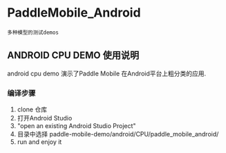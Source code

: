 # PaddleMobile_Android
`多种模型的测试demos`
## ANDROID CPU DEMO 使用说明
android cpu demo 演示了Paddle Mobile 在Android平台上粗分类的应用.

### 编译步骤
1. clone 仓库
2. 打开Android Studio
3. "open an existing Android Studio Project"
4. 目录中选择 paddle-mobile-demo/android/CPU/paddle_mobile_android/
5. run and enjoy it
